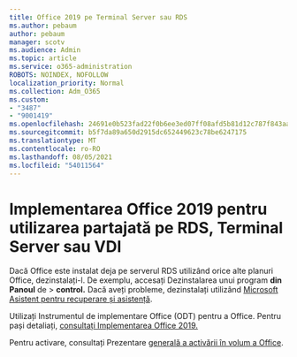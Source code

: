 ```yaml
---
title: Office 2019 pe Terminal Server sau RDS
ms.author: pebaum
author: pebaum
manager: scotv
ms.audience: Admin
ms.topic: article
ms.service: o365-administration
ROBOTS: NOINDEX, NOFOLLOW
localization_priority: Normal
ms.collection: Adm_O365
ms.custom:
- "3487"
- "9001419"
ms.openlocfilehash: 24691e0b523fad22f0b6ee3ed07ff08afd5b81d12c787f843aa94c5b6835915b
ms.sourcegitcommit: b5f7da89a650d2915dc652449623c78be6247175
ms.translationtype: MT
ms.contentlocale: ro-RO
ms.lasthandoff: 08/05/2021
ms.locfileid: "54011564"
---
```

# <a name="deploying-office-2019-for-shared-use-on-rds-terminal-server-or-vdi"></a>Implementarea Office 2019 pentru utilizarea partajată pe RDS, Terminal Server sau VDI

Dacă Office este instalat deja pe serverul RDS utilizând orice alte planuri Office, dezinstalați-l. De exemplu, accesați Dezinstalarea unui program **din Panoul** de  >  **control.** Dacă aveți probleme, dezinstalați utilizând [Microsoft Asistent pentru recuperare și asistență](https://aka.ms/SARA-OfficeUninstall-Alchemy). 

Utilizați Instrumentul de implementare Office (ODT) pentru a Office. Pentru pași detaliați, [consultați Implementarea Office 2019.](https://docs.microsoft.com/deployoffice/office2019/deploy)

Pentru activare, consultați Prezentare [generală a activării în volum a Office](https://docs.microsoft.com/deployoffice/vlactivation/plan-volume-activation-of-office).